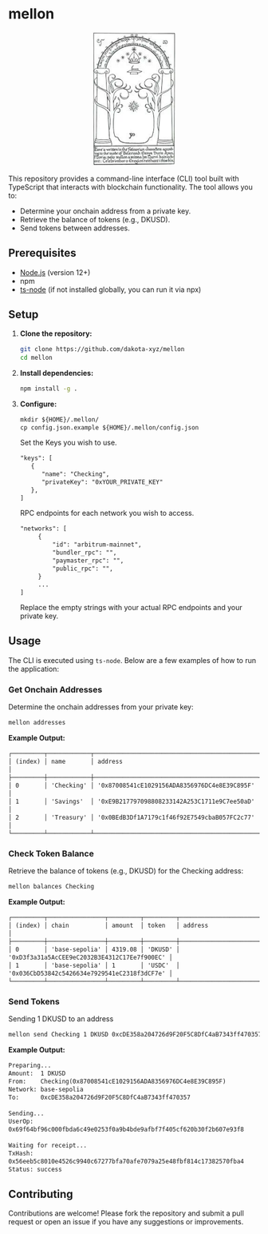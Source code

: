 # mellon

<p align="center">
   <img src="./.github/images/doors_of_durin.webp" width="33%"/>
</p>

This repository provides a command-line interface (CLI) tool built with TypeScript that interacts with blockchain functionality. The tool allows you to:

- Determine your onchain address from a private key.
- Retrieve the balance of tokens (e.g., DKUSD).
- Send tokens between addresses.

## Prerequisites

- [Node.js](https://nodejs.org/) (version 12+)
- npm
- [ts-node](https://www.npmjs.com/package/ts-node) (if not installed globally, you can run it via npx)

## Setup

1. **Clone the repository:**

   ```bash
   git clone https://github.com/dakota-xyz/mellon
   cd mellon
   ```

2. **Install dependencies:**

   ```bash
   npm install -g .
   ```

3. **Configure:**

   ```
   mkdir ${HOME}/.mellon/
   cp config.json.example ${HOME}/.mellon/config.json
   ```

   Set the Keys you wish to use.

   ```
   "keys": [
      {
         "name": "Checking",
         "privateKey": "0xYOUR_PRIVATE_KEY"
      },
   ]
   ```

   RPC endpoints for each network you wish to access.

   ```
   "networks": [
        {
            "id": "arbitrum-mainnet",
            "bundler_rpc": "",
            "paymaster_rpc": "",
            "public_rpc": "",
        }
        ...
   ]
   ```

   Replace the empty strings with your actual RPC endpoints and your private key.

## Usage

The CLI is executed using `ts-node`. Below are a few examples of how to run the application:

### Get Onchain Addresses

Determine the onchain addresses from your private key:

```bash
mellon addresses
```

**Example Output:**

```plaintext
┌─────────┬────────────┬──────────────────────────────────────────────┐
│ (index) │ name       │ address                                      │
├─────────┼────────────┼──────────────────────────────────────────────┤
│ 0       │ 'Checking' │ '0x87008541cE1029156ADA8356976DC4e8E39C895F' │
│ 1       │ 'Savings'  │ '0xE9B217797098808233142A253C1711e9C7ee50aD' │
│ 2       │ 'Treasury' │ '0x0BEdB3Df1A7179c1f46f92E7549cbaB057FC2c77' │
└─────────┴────────────┴──────────────────────────────────────────────┘
```

### Check Token Balance

Retrieve the balance of tokens (e.g., DKUSD) for the Checking address:

```bash
mellon balances Checking
```

**Example Output:**

```plaintext
┌─────────┬────────────────┬─────────┬─────────┬──────────────────────────────────────────────┐
│ (index) │ chain          │ amount  │ token   │ address                                      │
├─────────┼────────────────┼─────────┼─────────┼──────────────────────────────────────────────┤
│ 0       │ 'base-sepolia' │ 4319.08 │ 'DKUSD' │ '0xD3f3a31a5AcCEE9eC2032B3E4312C17Ee7f900EC' │
│ 1       │ 'base-sepolia' │ 1       │ 'USDC'  │ '0x036CbD53842c5426634e7929541eC2318f3dCF7e' │
└─────────┴────────────────┴─────────┴─────────┴──────────────────────────────────────────────┘
```

### Send Tokens

Sending 1 DKUSD to an address

```bash
mellon send Checking 1 DKUSD 0xcDE358a204726d9F20F5C8DfC4aB7343ff470357 --network base-sepolia
```

**Example Output:**

```plaintext
Preparing...
Amount:  1 DKUSD
From:    Checking(0x87008541cE1029156ADA8356976DC4e8E39C895F)
Network: base-sepolia
To:      0xcDE358a204726d9F20F5C8DfC4aB7343ff470357

Sending...
UserOp: 0x69f64bf96c000fbda6c49e0253f0a9b4bde9afbf7f405cf620b30f2b607e93f8

Waiting for receipt...
TxHash: 0x56eeb5c8010e4526c9940c67277bfa70afe7079a25e48fbf814c17382570fba4
Status: success
```

## Contributing

Contributions are welcome! Please fork the repository and submit a pull request or open an issue if you have any suggestions or improvements.
